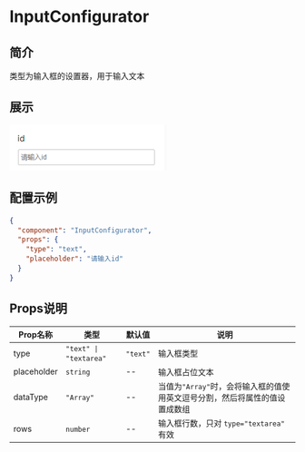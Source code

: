 # InputConfigurator

## 简介

类型为输入框的设置器，用于输入文本

## 展示

![示例图片](./InputConfigurator.png)

## 配置示例

```json
{
  "component": "InputConfigurator",
  "props": {
    "type": "text",
    "placeholder": "请输入id"
  }
}
```

## Props说明

| Prop名称    | 类型                   | 默认值   | 说明                                                                        |
| ----------- | ---------------------- | -------- | --------------------------------------------------------------------------- |
| type        | `"text" \| "textarea"` | `"text"` | 输入框类型                                                                  |
| placeholder | `string`               | --       | 输入框占位文本                                                              |
| dataType    | `"Array"`              | --       | 当值为`"Array"`时，会将输入框的值使用英文逗号分割，然后将属性的值设置成数组 |
| rows        | `number`               | --       | 输入框行数，只对 `type="textarea"` 有效                                     |
